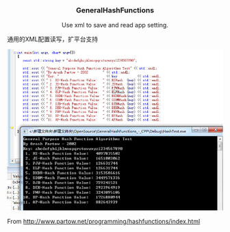 <p align="center">
  <h3 align="center">GeneralHashFunctions</h3>
  <p align="center">
    Use xml to save and read app setting.
</p>


通用的XML配置读写，扩平台支持

![ScreenShot](/ScreenShot.png)

From
    http://www.partow.net/programming/hashfunctions/index.html


